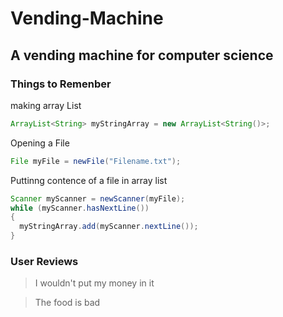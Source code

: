 # Vending-Machine
## A vending machine for computer science 

### Things to Remenber
making array List
```Java
ArrayList<String> myStringArray = new ArrayList<String()>;
```

Opening a File
```Java
File myFile = newFile("Filename.txt");
```

Puttinng contence of a file in array list
```Java
Scanner myScanner = newScanner(myFile);
while (myScanner.hasNextLine())
{
  myStringArray.add(myScanner.nextLine());
}
```

### User Reviews
> I wouldn't put my money in it

> The food is bad
